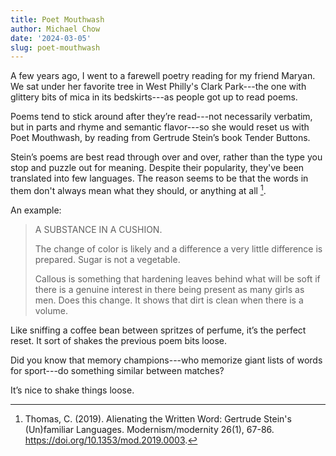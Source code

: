 ```yaml
---
title: Poet Mouthwash
author: Michael Chow
date: '2024-03-05'
slug: poet-mouthwash
---
```



A few years ago, I went to a farewell poetry reading for my friend Maryan. We sat under her favorite tree in West Philly's Clark Park---the one with glittery bits of mica in its bedskirts---as people got up to read poems.

Poems tend to stick around after they’re read---not necessarily verbatim, but in parts and rhyme and semantic flavor---so she would reset us with Poet Mouthwash, by reading from Gertrude Stein’s book Tender Buttons.

Stein’s poems are best read through over and over, rather than the type you stop and puzzle out for meaning.
Despite their popularity, they've been translated into few languages.
The reason seems to be that the words in them don't always mean what they should, or anything at all [^alienating].

An example:

> A SUBSTANCE IN A CUSHION.
> 
> 
> The change of color is likely and a difference a very little difference is prepared. Sugar is not a vegetable.
> 
> Callous is something that hardening leaves behind what will be soft if there is a genuine interest in there being present as many girls as men. Does this change. It shows that dirt is clean when there is a volume.
> 

Like sniffing a coffee bean between spritzes of perfume, it’s the perfect reset. It sort of shakes the previous poem bits loose.

Did you know that memory champions---who memorize giant lists of words for sport---do something similar between matches?

It’s nice to shake things loose.

[^alienating]: Thomas, C. (2019). Alienating the Written Word: Gertrude Stein's (Un)familiar Languages. Modernism/modernity 26(1), 67-86. https://doi.org/10.1353/mod.2019.0003.